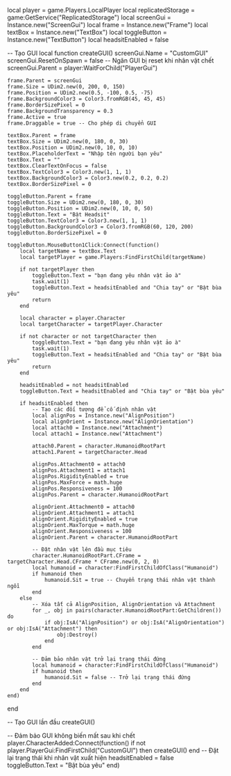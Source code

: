 local player = game.Players.LocalPlayer
local replicatedStorage = game:GetService("ReplicatedStorage")
local screenGui = Instance.new("ScreenGui")
local frame = Instance.new("Frame")
local textBox = Instance.new("TextBox")
local toggleButton = Instance.new("TextButton")
local headsitEnabled = false

-- Tạo GUI
local function createGUI()
    screenGui.Name = "CustomGUI"
    screenGui.ResetOnSpawn = false -- Ngăn GUI bị reset khi nhân vật chết
    screenGui.Parent = player:WaitForChild("PlayerGui")

    frame.Parent = screenGui
    frame.Size = UDim2.new(0, 200, 0, 150)
    frame.Position = UDim2.new(0.5, -100, 0.5, -75)
    frame.BackgroundColor3 = Color3.fromRGB(45, 45, 45)
    frame.BorderSizePixel = 0
    frame.BackgroundTransparency = 0.3
    frame.Active = true
    frame.Draggable = true -- Cho phép di chuyển GUI

    textBox.Parent = frame
    textBox.Size = UDim2.new(0, 180, 0, 30)
    textBox.Position = UDim2.new(0, 10, 0, 10)
    textBox.PlaceholderText = "Nhập tên người bạn yêu"
    textBox.Text = ""
    textBox.ClearTextOnFocus = false
    textBox.TextColor3 = Color3.new(1, 1, 1)
    textBox.BackgroundColor3 = Color3.new(0.2, 0.2, 0.2)
    textBox.BorderSizePixel = 0

    toggleButton.Parent = frame
    toggleButton.Size = UDim2.new(0, 180, 0, 30)
    toggleButton.Position = UDim2.new(0, 10, 0, 50)
    toggleButton.Text = "Bật Headsit"
    toggleButton.TextColor3 = Color3.new(1, 1, 1)
    toggleButton.BackgroundColor3 = Color3.fromRGB(60, 120, 200)
    toggleButton.BorderSizePixel = 0

    toggleButton.MouseButton1Click:Connect(function()
        local targetName = textBox.Text
        local targetPlayer = game.Players:FindFirstChild(targetName)

        if not targetPlayer then
            toggleButton.Text = "bạn đang yêu nhân vật ảo à"
            task.wait(1)
            toggleButton.Text = headsitEnabled and "Chia tay" or "Bật bùa yêu"
            return
        end

        local character = player.Character
        local targetCharacter = targetPlayer.Character

        if not character or not targetCharacter then
            toggleButton.Text = "bạn đang yêu nhân vật ảo à"
            task.wait(1)
            toggleButton.Text = headsitEnabled and "Chia tay" or "Bật bùa yêu"
            return
        end

        headsitEnabled = not headsitEnabled
        toggleButton.Text = headsitEnabled and "Chia tay" or "Bật bùa yêu"

        if headsitEnabled then
            -- Tạo các đối tượng để cố định nhân vật
            local alignPos = Instance.new("AlignPosition")
            local alignOrient = Instance.new("AlignOrientation")
            local attach0 = Instance.new("Attachment")
            local attach1 = Instance.new("Attachment")
            
            attach0.Parent = character.HumanoidRootPart
            attach1.Parent = targetCharacter.Head

            alignPos.Attachment0 = attach0
            alignPos.Attachment1 = attach1
            alignPos.RigidityEnabled = true
            alignPos.MaxForce = math.huge
            alignPos.Responsiveness = 100
            alignPos.Parent = character.HumanoidRootPart

            alignOrient.Attachment0 = attach0
            alignOrient.Attachment1 = attach1
            alignOrient.RigidityEnabled = true
            alignOrient.MaxTorque = math.huge
            alignOrient.Responsiveness = 100
            alignOrient.Parent = character.HumanoidRootPart

            -- Đặt nhân vật lên đầu mục tiêu
            character.HumanoidRootPart.CFrame = targetCharacter.Head.CFrame * CFrame.new(0, 2, 0)
            local humanoid = character:FindFirstChildOfClass("Humanoid")
            if humanoid then
                humanoid.Sit = true -- Chuyển trạng thái nhân vật thành ngồi
            end
        else
            -- Xóa tất cả AlignPosition, AlignOrientation và Attachment
            for _, obj in pairs(character.HumanoidRootPart:GetChildren()) do
                if obj:IsA("AlignPosition") or obj:IsA("AlignOrientation") or obj:IsA("Attachment") then
                    obj:Destroy()
                end
            end

            -- Đảm bảo nhân vật trở lại trạng thái đứng
            local humanoid = character:FindFirstChildOfClass("Humanoid")
            if humanoid then
                humanoid.Sit = false -- Trở lại trạng thái đứng
            end
        end
    end)
end

-- Tạo GUI lần đầu
createGUI()

-- Đảm bảo GUI không biến mất sau khi chết
player.CharacterAdded:Connect(function()
    if not player.PlayerGui:FindFirstChild("CustomGUI") then
        createGUI()
    end
    -- Đặt lại trạng thái khi nhân vật xuất hiện
    headsitEnabled = false
    toggleButton.Text = "Bật bùa yêu"
end)
